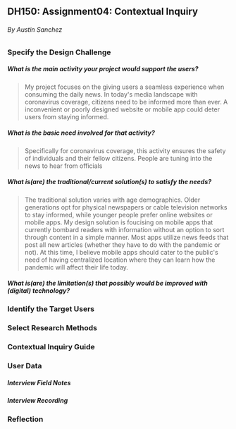 ## DH150: Assignment04: Contextual Inquiry
###### By Austin Sanchez 

### Specify the Design Challenge
##### What is the main activity your project would support the users?

>My project focuses on the giving users a seamless experience when consuming the daily news. In today's media landscape with coronavirus coverage, citizens need to be informed more than ever. A inconvenient or poorly designed website or mobile app could deter users from staying informed.

##### What is the basic need involved for that activity?
>Specifically for coronavirus coverage, this activity ensures the safety of individuals and their fellow citizens. People are tuning into the news to hear from officials 
##### What is(are) the traditional/current solution(s) to satisfy the needs?
>The traditional solution varies with age demographics. Older generations opt for physical newspapers or cable television networks to stay informed, while younger people prefer online websites or mobile apps. My design solution is foucising on mobile apps that currently bombard readers with information without an option to sort through content in a simple manner. Most apps utilize news feeds that post all new articles (whether they have to do with the pandemic or not). At this time, I believe mobile apps should cater to the public's need of having centralized location where they can learn how the pandemic will affect their life today.

##### What is(are) the limitation(s) that possibly would be improved with (digital) technology?

### Identify the Target Users
### Select Research Methods

### Contextual Inquiry Guide

### User Data
##### Interview Field Notes
##### Interview Recording


### Reflection
